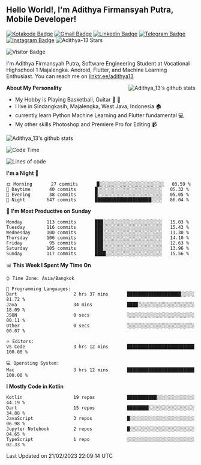
## Hello World!, I'm Adithya Firmansyah Putra, Mobile Developer!

[![Kotakode Badge](https://img.shields.io/badge/-Kotakode-green?style=plastic&logo=Kotakode&link=https://kotakode.com/users/527/adithya-13)](https://kotakode.com/users/527/adithya-13)
[![Gmail Badge](https://img.shields.io/badge/-Gmail-white?style=plastic&logo=Gmail&link=mailto:aditputrafirmansyah@gmail.com)](mailto:aditputrafirmansyah@gmail.com)
[![Linkedin Badge](https://img.shields.io/badge/-LinkedIn-blue?style=plastic&logo=Linkedin&link=https://www.linkedin.com/in/aditputrafirmansyah/)](https://www.linkedin.com/in/aditputrafirmansyah/) 
[![Telegram Badge](https://img.shields.io/badge/-Telegram-blue?style=plastic&logo=telegram&link=https://t.me/Adithya_13)](https://t.me/Adithya_13) 
[![Instagram Badge](https://img.shields.io/badge/-Instagram-white?style=plastic&logo=instagram&link=https://www.instagram.com/adithya_firmansyahputra/)](https://www.instagram.com/adithya_firmansyahputra/)
![Adithya-13 Stars](https://img.shields.io/github/stars/Adithya-13?affiliations=OWNER&style=social)

![Visitor Badge](https://visitor-badge.laobi.icu/badge?page_id=Adithya-13.Adithya-13)

I'm Adithya Firmansyah Putra, Software Engineering Student at Vocational Highschool 1 Majalengka. Android, Flutter, and Machine Learning Enthusiast. You can reach me on [linktr.ee/adithya13](https://linktr.ee/adithya13)

<img align="right" alt="Adithya_13's github stats" src="https://github-readme-stats.vercel.app/api/top-langs/?username=Adithya-13&theme=radical&show_icons=true&hide_border=true&line_height=24"/>

**About My Personality**

- My Hobby is Playing Basketball, Guitar :basketball: :guitar: 
- I live in Sindangkasih, Majalengka, West Java, Indonesia :house:
- currently learn Python Machine Learning and Flutter fundamental :computer:
- My other skills Photoshop and Premiere Pro for Editing :video_camera:

<img alt="Adithya_13's github stats" src="https://github-readme-stats.vercel.app/api?username=Adithya-13&count_private=true&show_icons=true&hide_border=true&include_all_commits=true&line_height=24&theme=radical"/>

<!--START_SECTION:waka-->
![Code Time](http://img.shields.io/badge/Code%20Time-1%2C764%20hrs%2050%20mins-blue)

![Lines of code](https://img.shields.io/badge/From%20Hello%20World%20I%27ve%20Written-2%20Million%20lines%20of%20code-blue)

**I'm a Night 🦉** 

```text
🌞 Morning       27 commits       █░░░░░░░░░░░░░░░░░░░░░░░░   03.59 % 
🌆 Daytime       40 commits       █░░░░░░░░░░░░░░░░░░░░░░░░   05.32 % 
🌃 Evening       38 commits       █░░░░░░░░░░░░░░░░░░░░░░░░   05.05 % 
🌙 Night        647 commits       █████████████████████░░░░   86.04 % 

```
📅 **I'm Most Productive on Sunday** 

```text
Monday         113 commits       ███░░░░░░░░░░░░░░░░░░░░░░   15.03 % 
Tuesday        116 commits       ███░░░░░░░░░░░░░░░░░░░░░░   15.43 % 
Wednesday      100 commits       ███░░░░░░░░░░░░░░░░░░░░░░   13.30 % 
Thursday       106 commits       ███░░░░░░░░░░░░░░░░░░░░░░   14.10 % 
Friday          95 commits       ███░░░░░░░░░░░░░░░░░░░░░░   12.63 % 
Saturday       105 commits       ███░░░░░░░░░░░░░░░░░░░░░░   13.96 % 
Sunday         117 commits       ████░░░░░░░░░░░░░░░░░░░░░   15.56 % 

```


📊 **This Week I Spent My Time On** 

```text
⌚︎ Time Zone: Asia/Bangkok

💬 Programming Languages: 
Dart                     2 hrs 37 mins       ████████████████████░░░░░   81.72 % 
Java                     34 mins             ████░░░░░░░░░░░░░░░░░░░░░   18.09 % 
JSON                     0 secs              ░░░░░░░░░░░░░░░░░░░░░░░░░   00.11 % 
Other                    0 secs              ░░░░░░░░░░░░░░░░░░░░░░░░░   00.07 % 

🔥 Editors: 
VS Code                  3 hrs 12 mins       █████████████████████████   100.00 % 

💻 Operating System: 
Mac                      3 hrs 12 mins       █████████████████████████   100.00 % 

```

**I Mostly Code in Kotlin** 

```text
Kotlin                   19 repos            ███████████░░░░░░░░░░░░░░   44.19 % 
Dart                     15 repos            ████████░░░░░░░░░░░░░░░░░   34.88 % 
JavaScript               3 repos             █░░░░░░░░░░░░░░░░░░░░░░░░   06.98 % 
Jupyter Notebook         2 repos             █░░░░░░░░░░░░░░░░░░░░░░░░   04.65 % 
TypeScript               1 repo              ░░░░░░░░░░░░░░░░░░░░░░░░░   02.33 % 

```



 Last Updated on 21/02/2023 22:09:14 UTC
<!--END_SECTION:waka-->
